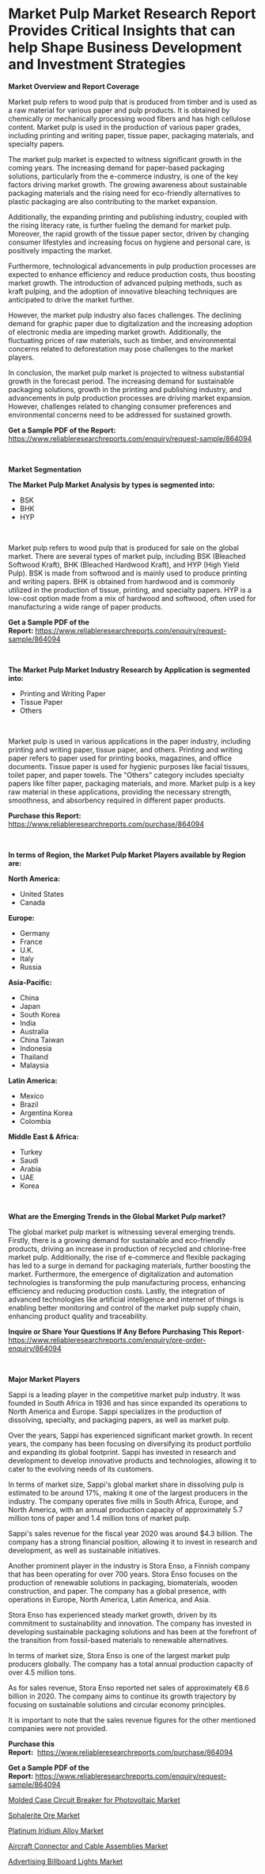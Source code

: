 <p><h1>Market Pulp Market Research Report Provides Critical Insights that can help Shape Business Development and Investment Strategies</h1></p><p><strong>Market Overview and Report Coverage</strong></p>
<p><p>Market pulp refers to wood pulp that is produced from timber and is used as a raw material for various paper and pulp products. It is obtained by chemically or mechanically processing wood fibers and has high cellulose content. Market pulp is used in the production of various paper grades, including printing and writing paper, tissue paper, packaging materials, and specialty papers.</p><p>The market pulp market is expected to witness significant growth in the coming years. The increasing demand for paper-based packaging solutions, particularly from the e-commerce industry, is one of the key factors driving market growth. The growing awareness about sustainable packaging materials and the rising need for eco-friendly alternatives to plastic packaging are also contributing to the market expansion.</p><p>Additionally, the expanding printing and publishing industry, coupled with the rising literacy rate, is further fueling the demand for market pulp. Moreover, the rapid growth of the tissue paper sector, driven by changing consumer lifestyles and increasing focus on hygiene and personal care, is positively impacting the market.</p><p>Furthermore, technological advancements in pulp production processes are expected to enhance efficiency and reduce production costs, thus boosting market growth. The introduction of advanced pulping methods, such as kraft pulping, and the adoption of innovative bleaching techniques are anticipated to drive the market further.</p><p>However, the market pulp industry also faces challenges. The declining demand for graphic paper due to digitalization and the increasing adoption of electronic media are impeding market growth. Additionally, the fluctuating prices of raw materials, such as timber, and environmental concerns related to deforestation may pose challenges to the market players.</p><p>In conclusion, the market pulp market is projected to witness substantial growth in the forecast period. The increasing demand for sustainable packaging solutions, growth in the printing and publishing industry, and advancements in pulp production processes are driving market expansion. However, challenges related to changing consumer preferences and environmental concerns need to be addressed for sustained growth.</p></p>
<p><strong>Get a Sample PDF of the Report:</strong> <a href="https://www.reliableresearchreports.com/enquiry/request-sample/864094">https://www.reliableresearchreports.com/enquiry/request-sample/864094</a></p>
<p>&nbsp;</p>
<p><strong>Market Segmentation</strong></p>
<p><strong>The Market Pulp Market Analysis by types is segmented into:</strong></p>
<p><ul><li>BSK</li><li>BHK</li><li>HYP</li></ul></p>
<p>&nbsp;</p>
<p><p>Market pulp refers to wood pulp that is produced for sale on the global market. There are several types of market pulp, including BSK (Bleached Softwood Kraft), BHK (Bleached Hardwood Kraft), and HYP (High Yield Pulp). BSK is made from softwood and is mainly used to produce printing and writing papers. BHK is obtained from hardwood and is commonly utilized in the production of tissue, printing, and specialty papers. HYP is a low-cost option made from a mix of hardwood and softwood, often used for manufacturing a wide range of paper products.</p></p>
<p><strong>Get a Sample PDF of the Report:</strong>&nbsp;<a href="https://www.reliableresearchreports.com/enquiry/request-sample/864094">https://www.reliableresearchreports.com/enquiry/request-sample/864094</a></p>
<p>&nbsp;</p>
<p><strong>The Market Pulp Market Industry Research by Application is segmented into:</strong></p>
<p><ul><li>Printing and Writing Paper</li><li>Tissue Paper</li><li>Others</li></ul></p>
<p>&nbsp;</p>
<p><p>Market pulp is used in various applications in the paper industry, including printing and writing paper, tissue paper, and others. Printing and writing paper refers to paper used for printing books, magazines, and office documents. Tissue paper is used for hygienic purposes like facial tissues, toilet paper, and paper towels. The "Others" category includes specialty papers like filter paper, packaging materials, and more. Market pulp is a key raw material in these applications, providing the necessary strength, smoothness, and absorbency required in different paper products.</p></p>
<p><strong>Purchase this Report:</strong>&nbsp; <a href="https://www.reliableresearchreports.com/purchase/864094">https://www.reliableresearchreports.com/purchase/864094</a></p>
<p>&nbsp;</p>
<p><strong>In terms of Region, the Market Pulp Market Players available by Region are:</strong></p>
<p>
    <p> <strong> North America: </strong>
        <ul>
            <li>United States</li>
            <li>Canada</li>
        </ul>
        </p> 
    <p> <strong> Europe: </strong>
        <ul>
            <li>Germany</li>
            <li>France</li>
            <li>U.K.</li>
            <li>Italy</li>
            <li>Russia</li>
        </ul>
        </p> 
    <p> <strong> Asia-Pacific: </strong>
        <ul>
            <li>China</li>
            <li>Japan</li>
            <li>South Korea</li>
            <li>India</li>
            <li>Australia</li>
            <li>China Taiwan</li>
            <li>Indonesia</li>
            <li>Thailand</li>
            <li>Malaysia</li>
        </ul>
        </p> 
    <p> <strong> Latin America: </strong>
        <ul>
            <li>Mexico</li>
            <li>Brazil</li>
            <li>Argentina Korea</li>
            <li>Colombia</li>
        </ul>
        </p> 
    <p> <strong> Middle East & Africa: </strong>
        <ul>
            <li>Turkey</li>
            <li>Saudi</li>
            <li>Arabia</li>
            <li>UAE</li>
            <li>Korea</li>
        </ul>
    </p>
    </p>
<p>&nbsp;</p>
<p><strong>What are the Emerging Trends in the Global Market Pulp market?</strong></p>
<p><p>The global market pulp market is witnessing several emerging trends. Firstly, there is a growing demand for sustainable and eco-friendly products, driving an increase in production of recycled and chlorine-free market pulp. Additionally, the rise of e-commerce and flexible packaging has led to a surge in demand for packaging materials, further boosting the market. Furthermore, the emergence of digitalization and automation technologies is transforming the pulp manufacturing process, enhancing efficiency and reducing production costs. Lastly, the integration of advanced technologies like artificial intelligence and internet of things is enabling better monitoring and control of the market pulp supply chain, enhancing product quality and traceability.</p></p>
<p><strong>Inquire or Share Your Questions If Any Before Purchasing This Report</strong>- <a href="https://www.reliableresearchreports.com/enquiry/pre-order-enquiry/864094">https://www.reliableresearchreports.com/enquiry/pre-order-enquiry/864094</a></p>
<p>&nbsp;</p>
<p><strong>Major Market Players</strong></p>
<p><p>Sappi is a leading player in the competitive market pulp industry. It was founded in South Africa in 1936 and has since expanded its operations to North America and Europe. Sappi specializes in the production of dissolving, specialty, and packaging papers, as well as market pulp.</p><p>Over the years, Sappi has experienced significant market growth. In recent years, the company has been focusing on diversifying its product portfolio and expanding its global footprint. Sappi has invested in research and development to develop innovative products and technologies, allowing it to cater to the evolving needs of its customers.</p><p>In terms of market size, Sappi's global market share in dissolving pulp is estimated to be around 17%, making it one of the largest producers in the industry. The company operates five mills in South Africa, Europe, and North America, with an annual production capacity of approximately 5.7 million tons of paper and 1.4 million tons of market pulp.</p><p>Sappi's sales revenue for the fiscal year 2020 was around $4.3 billion. The company has a strong financial position, allowing it to invest in research and development, as well as sustainable initiatives.</p><p>Another prominent player in the industry is Stora Enso, a Finnish company that has been operating for over 700 years. Stora Enso focuses on the production of renewable solutions in packaging, biomaterials, wooden construction, and paper. The company has a global presence, with operations in Europe, North America, Latin America, and Asia.</p><p>Stora Enso has experienced steady market growth, driven by its commitment to sustainability and innovation. The company has invested in developing sustainable packaging solutions and has been at the forefront of the transition from fossil-based materials to renewable alternatives.</p><p>In terms of market size, Stora Enso is one of the largest market pulp producers globally. The company has a total annual production capacity of over 4.5 million tons.</p><p>As for sales revenue, Stora Enso reported net sales of approximately €8.6 billion in 2020. The company aims to continue its growth trajectory by focusing on sustainable solutions and circular economy principles.</p><p>It is important to note that the sales revenue figures for the other mentioned companies were not provided.</p></p>
<p><strong>Purchase this Report:</strong>&nbsp;&nbsp;<a href="https://www.reliableresearchreports.com/purchase/864094">https://www.reliableresearchreports.com/purchase/864094</a></p>
<p></p>
<p><strong>Get a Sample PDF of the Report:</strong>&nbsp;<a href="https://www.reliableresearchreports.com/enquiry/request-sample/864094">https://www.reliableresearchreports.com/enquiry/request-sample/864094</a></p>
<p><p><a href="https://medium.com/@cruzdamore75/molded-case-circuit-breaker-for-photovoltaic-market-the-key-to-successful-business-strategy-e43b15b17c34">Molded Case Circuit Breaker for Photovoltaic Market</a></p><p><a href="https://github.com/Krish2023na/Market-Research-Report-List-1/blob/main/sphalerite-ore-market.md">Sphalerite Ore Market</a></p><p><a href="https://github.com/kuntayevaz/Market-Research-Report-List-1/blob/main/platinum-iridium-alloy-market.md">Platinum Iridium Alloy Market</a></p><p><a href="https://medium.com/@alethaebert2013/decoding-aircraft-connector-and-cable-assemblies-market-metrics-market-share-trends-and-growth-31e822659a10">Aircraft Connector and Cable Assemblies Market</a></p><p><a href="https://medium.com/@germanwolff65/advertising-billboard-lights-market-insight-market-trends-growth-forecasted-from-2023-to-2030-7c2f0307df04">Advertising Billboard Lights Market</a></p></p>